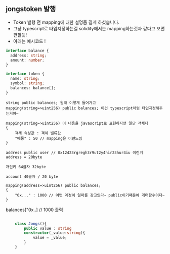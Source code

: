 ## jongstoken 발행

- Token 발행 전 mapping에 대한 설명좀 길게 하셨습니다.
- 그냥 typescript로 타입지정하는걸 solidity에서는 mapping하는것과 같다고 보면 편할듯!
- 아래는 예시코드 !

```typescript
interface balance {
  address: string;
  amount: number;
}

interface token {
  name: string;
  symbol: string;
  balances: balance[];
}
```

```solidity
string public balances; 원래 이렇게 들어가고
mapping(string=>uint256) public balances; 이건 typescript처럼 타입지정해주는거야~

mapping(string=>uint256) 이 내용을 javascript로 표현하자면 일단 객체다
{
    객체 속성값 : 객체 벨류값
    "메롱" : 50 // mapping은 이런느낌
}

```

```solidity
address public user // 0x12423rgregh3r9ut2y4hir23hur4iu 이런거
address = 20byte

개인키 64글자 32byte

account 40글자 / 20 byte

```

```
mapping(address=>uint256) public balances;
{
    "0x..." : 1000 // 어떤 계정이 얼마를 갖고있다~ public이기때문에 게터함수이다~
}
```

balances["0x..] // 1000 출력

```typescript

    class Jongs(){
        public value : string
        constructor(_value:string){
            value = _value;
        }
    }

```
